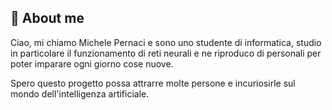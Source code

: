 ## 🚀 About me
Ciao, mi chiamo Michele Pernaci e sono uno studente di informatica, studio in particolare il funzionamento di reti neurali e ne riproduco di personali per poter imparare ogni giorno cose nuove.

Spero questo progetto possa attrarre molte persone e incuriosirle sul mondo dell'intelligenza artificiale. 
